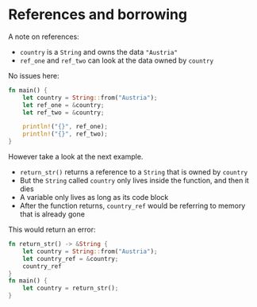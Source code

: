 # References and borrowing

A note on references:

* `country` is a `String` and owns the data `"Austria"`
* `ref_one` and `ref_two` can look at the data owned by `country`

No issues here:

```rust
fn main() {
    let country = String::from("Austria");
    let ref_one = &country;
    let ref_two = &country;

    println!("{}", ref_one);
    println!("{}", ref_two);
}
```

However take a look at the next example.

* `return_str()` returns a reference to a `String` that is owned by `country`
* But the `String` called `country` only lives inside the function, and then it dies
* A variable only lives as long as its code block
* After the function returns, `country_ref` would be referring to memory that is already gone

This would return an error:

```rust
fn return_str() -> &String {
    let country = String::from("Austria");
    let country_ref = &country;
    country_ref
}
fn main() {
    let country = return_str();
}
```

